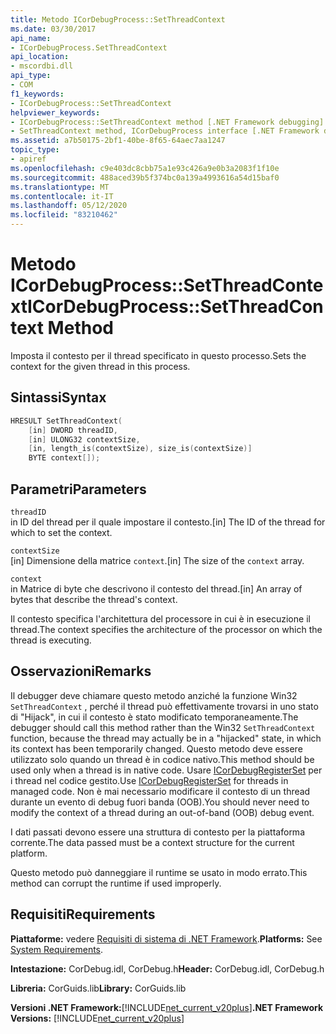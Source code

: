 ```yaml
---
title: Metodo ICorDebugProcess::SetThreadContext
ms.date: 03/30/2017
api_name:
- ICorDebugProcess.SetThreadContext
api_location:
- mscordbi.dll
api_type:
- COM
f1_keywords:
- ICorDebugProcess::SetThreadContext
helpviewer_keywords:
- ICorDebugProcess::SetThreadContext method [.NET Framework debugging]
- SetThreadContext method, ICorDebugProcess interface [.NET Framework debugging]
ms.assetid: a7b50175-2bf1-40be-8f65-64aec7aa1247
topic_type:
- apiref
ms.openlocfilehash: c9e403dc8cbb75a1e93c426a9e0b3a2083f1f10e
ms.sourcegitcommit: 488aced39b5f374bc0a139a4993616a54d15baf0
ms.translationtype: MT
ms.contentlocale: it-IT
ms.lasthandoff: 05/12/2020
ms.locfileid: "83210462"
---
```

# <a name="icordebugprocesssetthreadcontext-method"></a><span data-ttu-id="c3740-102">Metodo ICorDebugProcess::SetThreadContext</span><span class="sxs-lookup"><span data-stu-id="c3740-102">ICorDebugProcess::SetThreadContext Method</span></span>
<span data-ttu-id="c3740-103">Imposta il contesto per il thread specificato in questo processo.</span><span class="sxs-lookup"><span data-stu-id="c3740-103">Sets the context for the given thread in this process.</span></span>  
  
## <a name="syntax"></a><span data-ttu-id="c3740-104">Sintassi</span><span class="sxs-lookup"><span data-stu-id="c3740-104">Syntax</span></span>  
  
```cpp  
HRESULT SetThreadContext(  
    [in] DWORD threadID,  
    [in] ULONG32 contextSize,  
    [in, length_is(contextSize), size_is(contextSize)]  
    BYTE context[]);  
```  
  
## <a name="parameters"></a><span data-ttu-id="c3740-105">Parametri</span><span class="sxs-lookup"><span data-stu-id="c3740-105">Parameters</span></span>  
 `threadID`  
 <span data-ttu-id="c3740-106">in ID del thread per il quale impostare il contesto.</span><span class="sxs-lookup"><span data-stu-id="c3740-106">[in] The ID of the thread for which to set the context.</span></span>  
  
 `contextSize`  
 <span data-ttu-id="c3740-107">[in] Dimensione della matrice `context`.</span><span class="sxs-lookup"><span data-stu-id="c3740-107">[in] The size of the `context` array.</span></span>  
  
 `context`  
 <span data-ttu-id="c3740-108">in Matrice di byte che descrivono il contesto del thread.</span><span class="sxs-lookup"><span data-stu-id="c3740-108">[in] An array of bytes that describe the thread's context.</span></span>  
  
 <span data-ttu-id="c3740-109">Il contesto specifica l'architettura del processore in cui è in esecuzione il thread.</span><span class="sxs-lookup"><span data-stu-id="c3740-109">The context specifies the architecture of the processor on which the thread is executing.</span></span>  
  
## <a name="remarks"></a><span data-ttu-id="c3740-110">Osservazioni</span><span class="sxs-lookup"><span data-stu-id="c3740-110">Remarks</span></span>  
 <span data-ttu-id="c3740-111">Il debugger deve chiamare questo metodo anziché la funzione Win32 `SetThreadContext` , perché il thread può effettivamente trovarsi in uno stato di "Hijack", in cui il contesto è stato modificato temporaneamente.</span><span class="sxs-lookup"><span data-stu-id="c3740-111">The debugger should call this method rather than the Win32 `SetThreadContext` function, because the thread may actually be in a "hijacked" state, in which its context has been temporarily changed.</span></span> <span data-ttu-id="c3740-112">Questo metodo deve essere utilizzato solo quando un thread è in codice nativo.</span><span class="sxs-lookup"><span data-stu-id="c3740-112">This method should be used only when a thread is in native code.</span></span> <span data-ttu-id="c3740-113">Usare [ICorDebugRegisterSet](icordebugregisterset-interface.md) per i thread nel codice gestito.</span><span class="sxs-lookup"><span data-stu-id="c3740-113">Use [ICorDebugRegisterSet](icordebugregisterset-interface.md) for threads in managed code.</span></span> <span data-ttu-id="c3740-114">Non è mai necessario modificare il contesto di un thread durante un evento di debug fuori banda (OOB).</span><span class="sxs-lookup"><span data-stu-id="c3740-114">You should never need to modify the context of a thread during an out-of-band (OOB) debug event.</span></span>  
  
 <span data-ttu-id="c3740-115">I dati passati devono essere una struttura di contesto per la piattaforma corrente.</span><span class="sxs-lookup"><span data-stu-id="c3740-115">The data passed must be a context structure for the current platform.</span></span>  
  
 <span data-ttu-id="c3740-116">Questo metodo può danneggiare il runtime se usato in modo errato.</span><span class="sxs-lookup"><span data-stu-id="c3740-116">This method can corrupt the runtime if used improperly.</span></span>  
  
## <a name="requirements"></a><span data-ttu-id="c3740-117">Requisiti</span><span class="sxs-lookup"><span data-stu-id="c3740-117">Requirements</span></span>  
 <span data-ttu-id="c3740-118">**Piattaforme:** vedere [Requisiti di sistema di .NET Framework](../../get-started/system-requirements.md).</span><span class="sxs-lookup"><span data-stu-id="c3740-118">**Platforms:** See [System Requirements](../../get-started/system-requirements.md).</span></span>  
  
 <span data-ttu-id="c3740-119">**Intestazione:** CorDebug.idl, CorDebug.h</span><span class="sxs-lookup"><span data-stu-id="c3740-119">**Header:** CorDebug.idl, CorDebug.h</span></span>  
  
 <span data-ttu-id="c3740-120">**Libreria:** CorGuids.lib</span><span class="sxs-lookup"><span data-stu-id="c3740-120">**Library:** CorGuids.lib</span></span>  
  
 <span data-ttu-id="c3740-121">**Versioni .NET Framework:**[!INCLUDE[net_current_v20plus](../../../../includes/net-current-v20plus-md.md)]</span><span class="sxs-lookup"><span data-stu-id="c3740-121">**.NET Framework Versions:** [!INCLUDE[net_current_v20plus](../../../../includes/net-current-v20plus-md.md)]</span></span>
